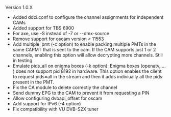 
Version 1.0.X
- Added ddci.conf to configure the channel assignments for independent CAMs
- Added support for TBS 6900
- For axe, use -S instead of -7 or --dmx-source 
- Remove support for oscam version < 11553
- Add multiple_pmt (-c option) to enable packing multiple PMTs in the same CAPMT that is sent to the cam. If the CAM supports just 1 or 2 channels, enabling this option will allow decrypting more channels. Still in testing
- Emulate pids_all on enigma boxes (-k option): Enigma boxes (openatv, ... ) does not support pid 8192 in hardware. This option enables the client to request pids=all in the stream and then it adds indiviually all the pids present in the PMT.
- Fix the CA module to delete correctly the channel
- Send dummy EPG to the CAM to prevent it from requesting a PIN
- Allow configuring dvbapi_offset for oscam
- Add support for IPv6 (-4 option)
- Fix compatibility with VU DVB-S2X tuner

